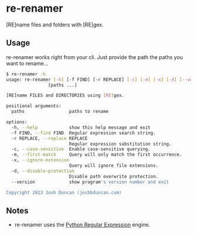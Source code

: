 # re-renamer

[RE]name files and folders with [RE]gex.

## Usage

re-renamer works right from your cli. Just provide the path the paths you want to rename...

```bash
$ re-renamer -h
usage: re-renamer [-h] [-f FIND] [-r REPLACE] [-c] [-m] [-x] [-d] [--version]
                [paths ...]

[RE]name FILES and DIRECTORIES using [RE]gex.

positional arguments:
  paths                 paths to rename

options:
  -h, --help            show this help message and exit
  -f FIND, --find FIND  Regular expression search string.
  -r REPLACE, --replace REPLACE
                        Regular expression substitution string.
  -c, --case-sensitive  Enable case-sensitive querying.
  -m, --first-match     Query will only match the first occurrence.
  -x, --ignore-extension
                        Query will ignore file extensions.
  -d, --disable-protection
                        Disable path overwrite protection.
  --version             show program's version number and exit

Copyright 2023 Josh Duncan (joshbduncan.com)
```

## Notes

- re-renamer uses the [Python Regular Expression](https://docs.python.org/3/library/re.html) engine.
